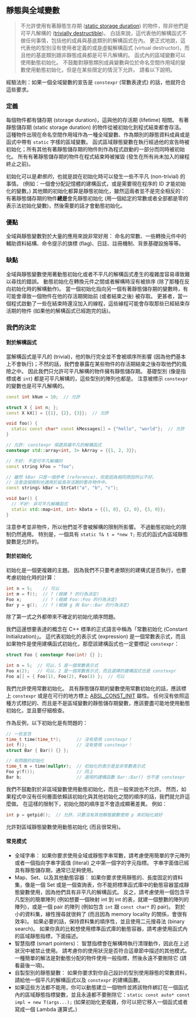 ## 靜態與全域變數

> 不允許使用有著靜態生存期 ([static storage duration](http://en.cppreference.com/w/cpp/language/storage_duration#Storage_duration)) 的物件，除非他們是可平凡解構的 ([trivially destructible](http://en.cppreference.com/w/cpp/types/is_destructible))。 白話來說，這代表他的解構函式不做任何事情，包括他的成員與基底類別的解構函式在內。 更正式地說，這代表他的型別沒有使用者定義的或是虛擬解構函式 (virtual destructor)，而且他的基底類別跟非靜態成員都是可平凡解構的。 函式內的區域變數可以使用動態初始化。 不鼓勵對靜態類別成員變數與位於命名空間作用域的變數使用動態初始化，但是在某些限定的情況下允許。 請看以下說明。

經驗法則：如果一個全域變數的宣告是 `constexpr` (常數表達式) 的話，他就符合這些要求。

### 定義

每個物件都有儲存期 (storage duration)，這與他的存活期 (lifetime) 相關。 有著靜態儲存期 (static storage duration) 的物件從被初始化到程式結束都會存活。 這種物件出現在命名空間作用域作為一種全域變數、作為類別的靜態資料成員或是函式中帶有 `static` 字樣的區域變數。 函式區域靜態變數在執行經過他的宣告時被初始化；所有其他有著靜態儲存期的物件則作為程式啟動的一部分而同時被初始化。 所有有著靜態儲存期的物件在程式結束時被摧毀 (發生在所有尚未加入的線程終止之前)。

初始化可以是*動態的*，也就是說在初始化時可以發生一些不平凡 (non-trivial) 的事情。 (例如：一個會分配記憶體的建構函式，或是需要現在程序的 ID 才能初始化的變數。) 其他類的初始化都算是靜態初始化，雖然這兩者並不是完全相反的： 有著靜態儲存期的物件**總是**會先靜態初始化 (用一個給定的常數或者全部都是零的表示法初始化變數)，然後需要的話才會動態初始化。

### 優點

全域與靜態變數對於大量的應用來說非常好用： 命名的常數、一些轉換元件中的輔助資料結構、命令提示的旗標 (flag)、日誌、註冊機制、背景基礎設施等等。

### 缺點

全域與靜態變數使用著動態初始化或者不平凡的解構函式產生的複雜度容易導致難以尋找的錯誤。 動態初始化在轉換元件之間或者解構時沒有被排序 (除了那種在反向初始化時的解構動作)。 當一個初始化指向另一個有著靜態儲存期的變數時，有可能會導致一個物件在他的存活期開始前 (或者結束之後) 被存取。 更甚者，當一個程式啟動了一些在結束時還沒加入的線程，這些線程可能會存取那些已經結束存活期的物件 (如果他的解構函式已經跑完的話)。

### 我們的決定

#### 對於解構函式

當解構函式是平凡的 (trivial)，他的執行完全並不會被順序所影響 (因為他們基本上不會執行)；不然的話，我們會暴露在某些物件的存活期結束之後存取他們的風險之中。 因此我們只允許可平凡解構的物件擁有靜態儲存期。 基礎型別 (像是指標或者 `int`) 都是可平凡解構的，這些型別的陣列也都是。 注意被標示 `constexpr` 的變數也是可平凡解構的。

```c++
const int kNum = 10;  // 允許

struct X { int n; };
const X kX[] = {{1}, {2}, {3}};  // 允許

void foo() {
  static const char* const kMessages[] = {"hello", "world"};  // 允許
}

// 允許: constexpr 保證具備平凡的解構函式
constexpr std::array<int, 3> kArray = {{1, 2, 3}};
```

```c++
// 不好: 不是可平凡解構的
const string kFoo = "foo";

// 雖然 kBar 只是一個參考 (reference)，但是因為相同原因所以不好。
// 注意這個規則也適用於延長存活期的暫存物件中。
const string& kBar = StrCat("a", "b", "c");

void bar() {
  // 不好: 非可平凡解構函式
  static std::map<int, int> kData = {{1, 0}, {2, 0}, {3, 0}};
}
```

注意參考並非物件，所以他們並不會被解構的限制所影響。 不過動態初始化的限制仍然適用。 特別是，一個具有 `static T& t = *new T;` 形式的函式內區域靜態變數是允許的。

#### 對於初始化

初始化是一個更複雜的主題。 因為我們不只要考慮類別的建構式是否執行，也要考慮初始化時的計算：

```c++
int n = 5;    // 可以
int m = f();  // ? (根據 f 的行為決定)
Foo x;        // ? (根據 Foo::Foo 的行為決定)
Bar y = g();  // ? (根據 g 與 Bar::Bar 的行為決定)
```

除了第一式之外都帶來不確定的初始化順序問題。

我們這邊想要表達的概念在 C++ 標準的正式語言中稱為「常數初始化 (Constant Initialization)」。 這代表初始化的表示式 (expression) 是一個常數表示式，而且如果物件是使用建構函式初始化，那麼該建構函式也一定要標記 `constexpr`：

```c++
struct Foo { constexpr Foo(int) {} };

int n = 5;  // 可以，5 是一個常數表示式
Foo x(2);   // 可以，2 是一個常數表示式，而且選擇的建構函式也是 constexpr
Foo a[] = { Foo(1), Foo(2), Foo(3) };  // 可以
```

我們允許使用常數初始化。 具有靜態儲存期的變數使用常數初始化的話，應該標上 `constexpr` 或是在可行的地方標上 [ABSL_CONST_INIT](https://github.com/abseil/abseil-cpp/blob/03c1513538584f4a04d666be5eb469e3979febba/absl/base/attributes.h#L540) 屬性。 任何沒有依照這種方式標記的、而且是不是區域變數的靜態儲存期變數，應該要盡可能地使用動態初始化，並且要仔細檢查。

作為反例，以下初始化是有問題的：

```c++
// 一些宣告
time_t time(time_t*);      // 沒有使用 constexpr！
int f();                   // 沒有使用 constexpr！
struct Bar { Bar() {} };

// 有問題的初始化
time_t m = time(nullptr);  // 初始化的表示是並非常數表示式
Foo y(f());                // 同上
Bar b;                     // 選用的建構函數 Bar::Bar() 也不是 constexpr
```

我們不鼓勵對於非區域變數使用動態初始化，而且一般來說也不允許。 然而，如果程式中沒有任何層面依賴該初始化與其他初始化之間的順序的話，我們就允許這麼做。 在這樣的限制下，初始化間的順序並不會造成顯著差異。 例如：

```c++
int p = getpid();  // 允許，只要沒有其他靜態變數使用 p 來初始化就好
```

允許對區域靜態變數使用動態初始化 (而且很常用)。

#### 常見模式

- 全域字串： 如果你要求使用全域或靜態字串常數，請考慮使用簡單的字元陣列或者一個指向字串字面值 (literal) 之中第一個字的字元指標。 字串字面值已經具有靜態儲存期，通常已足夠使用。
- Map、Set、以及其他動態容器： 如果你要求使用靜態的、長度固定的資料集，像是一個 Set 或是一個查詢表，你不能把標準函式庫中的動態容器當成靜態變數使用，因為他們具有非平凡的解構函式。 反之，請考慮使用一個包含平凡型別的簡單陣列 (例如想要一個映射 int 到 int 的表，就建一個整數的陣列的陣列)，或是一個 pair 的陣列 (例如包含 `int` 跟 `const char*` 的 pair)。 對於小的資料集，線性搜尋就很夠了 (而且因為 memory locality 的關係，會很有效率)。 如果必要的話，保持資料集的順序性，並且使用二元搜尋法 (binary search)。 如果你真的比較想使用標準函式庫的動態容器，請考慮使用函式內的區域靜態指標，下面描述。
- 智慧指標 (smart pointers)： 智慧指標會在解構時執行清理動作，因此在上述狀況中被禁止使用。 請考慮你的使用狀況是否符合這章節中描述的其他模式。 一種簡單的解法是對動態分配的物件使用一般指標，然後永遠不要刪除它 (請看最後一項)。
- 自製型別的靜態變數： 如果你要求對你自己設計的型別使用靜態的常數資料，請給他一個平凡的解構函式以及 `constexpr` 的建構函數。
- 如果這些方法都不能用，你可以動態建立一個物件並將該物件綁訂在一個函式內的區域靜態指標變數，並且永遠都不要刪除它：`static const auto* const impl = new T(args...);` (如果初始化更複雜，你可以把它移入一個函式或者寫成一個 Lambda 運算式。)